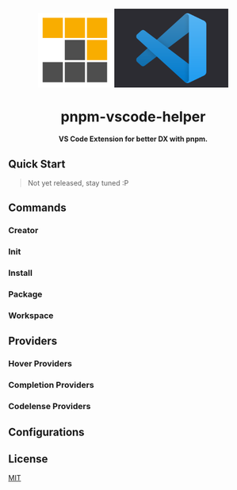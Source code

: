 <p align="center">
  <img src="https://raw.githubusercontent.com/LinbuduLab/pnpm-vscode-helper/main/assets/pnpm-logo.png?token=GHSAT0AAAAAABKXQZK5TB47DXBJ2G2XY77GYR4EKMA" alt="pnpm-vscode-helper" width="150">
   <img src="https://raw.githubusercontent.com/LinbuduLab/pnpm-vscode-helper/main/assets/vscode-logo.png?token=GHSAT0AAAAAABKXQZK4WFYPTGJVZWYTH7KSYR4ELXQ" alt="pnpm-vscode-helper" width="230">
  <br>
</p>
<h1 align="center"> pnpm-vscode-helper </h1>
<p  align="center"><b>VS Code Extension for better DX with pnpm.</b></p>

## Quick Start

> Not yet released, stay tuned :P

## Commands

### Creator

### Init

### Install

### Package

### Workspace

## Providers

### Hover Providers

### Completion Providers

### Codelense Providers

## Configurations

## License

[MIT](LICENSE)
